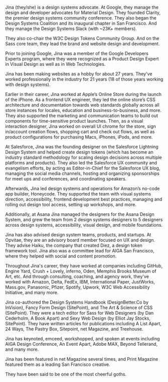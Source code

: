Jina (they/she) is a design systems advocate. At Google, they manage the design and developer advocates for Material Design. They founded Clarity, the premier design systems community conference. They also began the Design Systems Coalition and its inaugural chapter in San Francisco. And they manage the Design Systems Slack (with ~23K+ members).

They also co-chair the W3C Design Tokens Community Group. And on the Sass core team, they lead the brand and website design and development.

Prior to joining Google, Jina was a member of the Google Developers Experts program, where they were recognized as a Product Design Expert in Visual Design as well as in Web Technologies.

Jina has been making websites as a hobby for about 27 years. They've worked professionally in the industry for 21 years (18 of those years working with design systems).

Earlier in their career, Jina worked at Apple’s Online Store during the launch of the iPhone. As a frontend UX engineer, they led the online store’s CSS architecture and documentation towards web standards globally across all store instances for locales, education and business-to-business, and more. They also supported the marketing and communication teams to build out components for time-sensitive product launches. Then, as a visual interaction designer, Jina worked on overall UI chrome for the store, sign in/account creation flows, shopping cart and check out flows, as well as product configurations for purchasing Macs, iPhones, iPods, and more.

At Salesforce, Jina was the founding designer on the Salesforce Lightning Design System and helped create design tokens (which has become an industry standard methodology for scaling design decisions across multiple platforms and products). They also led the Salesforce UX community and evangelism efforts, by acting as Editor-in-Chief for the Salesforce UX blog, managing the social media channels, hosting and organizing sponsorships for meet ups and conferences, and coordinating speakers.

Afterwards, Jina led design systems and operations for Amazon’s no-code app builder, Honeycode. They supported the team with visual systems direction, accessibility, frontend development best practices, managing and rolling out design tool access, setting up workshops, and more.

Additionally, at Asana Jina managed the designers for the Asana Design System, and grew the team from 2 design systems designers to 5 designers across design systems, accessibility, visual design, and mobile foundations.

Jina has also advised design system teams, products, and startups. At Opvitae, they are an advisory board member focused on UX and design. They advise Haiku, the company that created Diez, a design token framework tool. Jina also was a committee lead for AIGA San Francisco, where they helped with social and content promotion.

Throughout Jina's career, they have worked at companies including GitHub, Engine Yard, Crush + Lovely, inferno, Oden, Memphis Brooks Museum of Art, etc. And through consulting, coaching, and agency work, they've worked with Amazon, Delta, FedEx, IBM, International Paper, JustWorks, Mass.gov, Panasonic, Pfizer, Spotify, Upwork, W3C Web Accessibility Initiative, and many more.

Jina co-authored the Design Systems Handbook (DesignBetter.Co by InVision), Fancy Form Design (SitePoint), and The Art & Science of CSS (SitePoint). They were a tech editor for Sass for Web Designers (by Dan Cederholm, A Book Apart) and Sexy Web Design (by Elliot Jay Stocks, SitePoint). They have written  articles for publications including A List Apart, 24 Ways, The Pastry Box, Sitepoint, net Magazine, and Treehouse.

Jina has keynoted, emceed, workshopped, and spoken at events including AIGA Design Conference, An Event Apart, Adobe MAX, Beyond Tellerand, and many more.

Jina has been featured in net Magazine several times, and Print Magazine featured them as a leading San Francisco creative.

They have been said to be one of the most cheerful goths.
